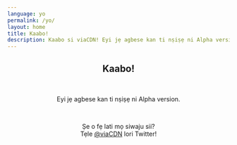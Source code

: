 ```yaml
---
language: yo
permalink: /yo/
layout: home
title: Kaabo!
description: Kaabo si viaCDN! Eyi jẹ agbese kan ti nṣiṣẹ ni Alpha version. Ṣe o fẹ lati mọ siwaju sii?
---
```


<center>
<h2>Kaabo!</h2>
<br/>

<p>
Eyi jẹ agbese kan ti nṣiṣẹ ni Alpha version.
</p>

<br/>

<p>
Ṣe o fẹ lati mọ siwaju sii?
<br/>
Tẹle <a href="https://twitter.com/viaCDN" target="_blank" rel="noopener">@viaCDN</a> lori Twitter!
</p>

<br/>
</center>

